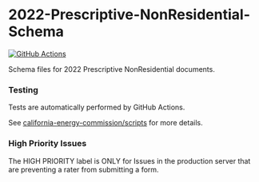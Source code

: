 # 2022-Prescriptive-NonResidential-Schema

[![GitHub Actions](https://github.com/RASENTSolutionsLLC-NORESCO/2022-Prescriptive-NonResidential-Schema/actions/workflows/actions.yml/badge.svg)](https://github.com/RASENTSolutionsLLC-NORESCO/2022-Prescriptive-NonResidential-Schema/actions/workflows/actions.yml)

Schema files for 2022 Prescriptive NonResidential documents.

### Testing

Tests are automatically performed by GitHub Actions.

See [california-energy-commission/scripts](https://github.com/california-energy-commission/scripts) for more details.

### High Priority Issues
The HIGH PRIORITY label is ONLY for Issues in the production server that are preventing a rater from submitting a form.
